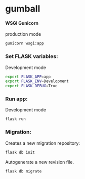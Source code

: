 # gumball 

#### WSGI Gunicorn
production mode
```sh
gunicorn wsgi:app
```

### Set FLASK variables:
Development mode
```sh
export FLASK_APP=app
export FLASK_ENV=Development
export FLASK_DEBUG=True
```

### Run app:
Development mode

```sh
flask run
```

### Migration:
Creates a new migration repository:
```sh 
flask db init
```
Autogenerate a new revision file.
```sh
flask db migrate 
```